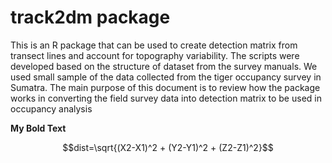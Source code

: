 # track2dm package
This is an R package that can be used to create detection matrix from transect lines and account for topography variability. The scripts were developed based on the structure of dataset from the survey manuals. We used small sample of the data collected from the tiger occupancy survey in Sumatra. The main purpose of this document is to review how the package works in converting the field survey data into detection matrix to be used in occupancy analysis

**My Bold Text**

$$dist=\sqrt{(X2-X1)^2 + (Y2-Y1)^2 + (Z2-Z1)^2}$$
